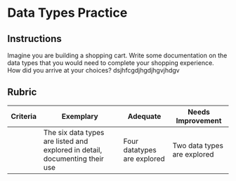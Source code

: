 # Data Types Practice

## Instructions

Imagine you are building a shopping cart. Write some documentation on the data types that you would need to complete your shopping experience. How did you arrive at your choices?
 dsjhfcgdjhgdjhgvjhdgv
## Rubric 

Criteria | Exemplary | Adequate | Needs Improvement
--- | --- | --- | -- |
||The six data types are listed and explored in detail, documenting their use|Four datatypes are explored|Two data types are explored|
